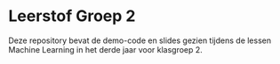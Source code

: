 # Leerstof Groep 2

Deze repository bevat de demo-code en slides gezien tijdens de lessen Machine Learning in het derde jaar voor klasgroep 2.
